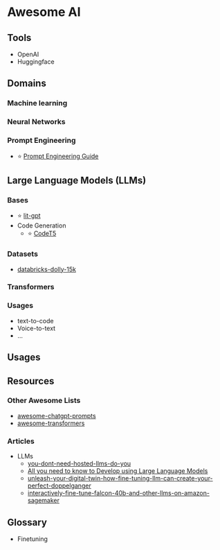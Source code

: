 # Awesome AI


<!-- ------------------------------------------------ -->
## Tools

- OpenAI
- Huggingface

<!-- ------------------------------------------------ -->
## Domains

### Machine learning
### Neural Networks
### Prompt Engineering

- ⭐ [Prompt Engineering Guide](https://www.promptingguide.ai/)


<!-- ------------------------------------------------ -->
## Large Language Models (LLMs)

### Bases

- ⭐ [lit-gpt](https://github.com/Lightning-AI/lit-gpt/tree/main)
- Code Generation
    - ⭐ [CodeT5](https://github.com/salesforce/CodeT5/blob/main/CodeT5%2B/README.md)

### Datasets

- [databricks-dolly-15k](https://huggingface.co/datasets/databricks/databricks-dolly-15k)

### Transformers


### Usages

- text-to-code
- Voice-to-text
- ...

<!-- ------------------------------------------------ -->
## Usages

### 


<!-- ------------------------------------------------ -->
## Resources

### Other Awesome Lists

- [awesome-chatgpt-prompts](https://github.com/f/awesome-chatgpt-prompts)
- [awesome-transformers](https://github.com/huggingface/transformers/blob/main/awesome-transformers.md#L0-L1)

### Articles

- LLMs
    - [you-dont-need-hosted-llms-do-you](https://betterprogramming.pub/you-dont-need-hosted-llms-do-you-1160b2520526)
    - [All you need to know to Develop using Large Language Models](https://towardsdatascience.com/all-you-need-to-know-to-develop-using-large-language-models-5c45708156bc)
    - [unleash-your-digital-twin-how-fine-tuning-llm-can-create-your-perfect-doppelganger](https://betterprogramming.pub/unleash-your-digital-twin-how-fine-tuning-llm-can-create-your-perfect-doppelganger-b5913e7dda2e)
    - [interactively-fine-tune-falcon-40b-and-other-llms-on-amazon-sagemaker](https://aws.amazon.com/ru/blogs/machine-learning/interactively-fine-tune-falcon-40b-and-other-llms-on-amazon-sagemaker-studio-notebooks-using-qlora/)


<!-- ------------------------------------------------ -->
## Glossary

- Finetuning


